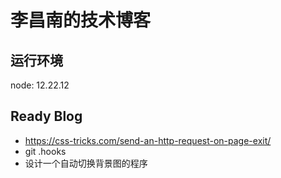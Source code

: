 # 李昌南的技术博客

## 运行环境

node: 12.22.12

## Ready Blog

- https://css-tricks.com/send-an-http-request-on-page-exit/
- git .hooks
- 设计一个自动切换背景图的程序
